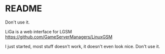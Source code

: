 # README

Don't use it.

LiGa is a web interface for LGSM https://github.com/GameServerManagers/LinuxGSM

I just started, most stuff doesn't work, it doesn't even look nice. Don't use it.